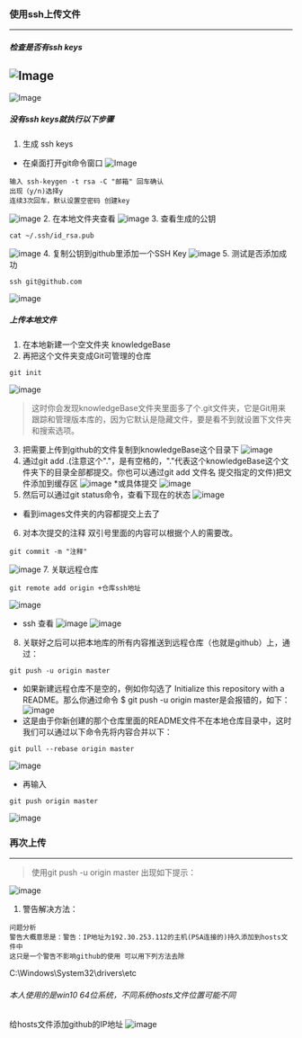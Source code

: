 ### 使用ssh上传文件
---
##### 检查是否有ssh keys
![Image](https://raw.githubusercontent.com/luzeping966/knowledgeBase/master/images/ssh1.png)
---
![Image](https://raw.githubusercontent.com/luzeping966/knowledgeBase/master/images/ssh3.png)
##### 没有ssh keys就执行以下步骤
1. 生成 ssh keys
* 在桌面打开git命令窗口
![Image](https://raw.githubusercontent.com/luzeping966/knowledgeBase/master/images/ssh4.png)
```
输入 ssh-keygen -t rsa -C "邮箱" 回车确认
出现（y/n)选择y
连续3次回车，默认设置空密码 创建key
```
![image](https://raw.githubusercontent.com/luzeping966/knowledgeBase/master/images/ssh6.png)
2. 在本地文件夹查看 
![image](https://raw.githubusercontent.com/luzeping966/knowledgeBase/master/images/ssh5.png)
3. 查看生成的公钥
```
cat ~/.ssh/id_rsa.pub
```
![image](https://raw.githubusercontent.com/luzeping966/knowledgeBase/master/images/ssh7.png)
4. 复制公钥到github里添加一个SSH Key
![image](https://raw.githubusercontent.com/luzeping966/knowledgeBase/master/images/ssh8.png)
5. 测试是否添加成功
```
ssh git@github.com
```
![image](https://raw.githubusercontent.com/luzeping966/knowledgeBase/master/images/ssh9.png)
##### 上传本地文件
1. 在本地新建一个空文件夹 knowledgeBase
2. 再把这个文件夹变成Git可管理的仓库
```
git init
```
![image](https://raw.githubusercontent.com/luzeping966/knowledgeBase/master/images/ssh10.png)
> 这时你会发现knowledgeBase文件夹里面多了个.git文件夹，它是Git用来跟踪和管理版本库的，因为它默认是隐藏文件，要是看不到就设置下文件夹和搜索选项。
3. 把需要上传到github的文件复制到knowledgeBase这个目录下
![image](https://raw.githubusercontent.com/luzeping966/knowledgeBase/master/images/ssh11.png)
4. 通过git add .(注意这个"."，是有空格的，"."代表这个knowledgeBase这个文件夹下的目录全部都提交。你也可以通过git add 文件名 提交指定的文件)把文件添加到缓存区
![image](https://raw.githubusercontent.com/luzeping966/knowledgeBase/master/images/ssh12.png)
*或具体提交
![image](https://raw.githubusercontent.com/luzeping966/knowledgeBase/master/images/ssh13.png)
5. 然后可以通过git status命令，查看下现在的状态
![image](https://raw.githubusercontent.com/luzeping966/knowledgeBase/master/images/ssh14.png)
* 看到images文件夹的内容都提交上去了
6. 对本次提交的注释 双引号里面的内容可以根据个人的需要改。
```
git commit -m "注释"
```
![image](https://raw.githubusercontent.com/luzeping966/knowledgeBase/master/images/ssh15.png)
7. 关联远程仓库
```
git remote add origin +仓库ssh地址
```
![image](https://raw.githubusercontent.com/luzeping966/knowledgeBase/master/images/ssh16.png)
* ssh 查看
![image](https://raw.githubusercontent.com/luzeping966/knowledgeBase/master/images/ssh17.png)
![image](https://raw.githubusercontent.com/luzeping966/knowledgeBase/master/images/ssh18.png)
8. 关联好之后可以把本地库的所有内容推送到远程仓库（也就是github）上，通过：
```
git push -u origin master
```
* 如果新建远程仓库不是空的，例如你勾选了 Initialize this repository with a README。那么你通过命令 $ git push -u origin master是会报错的，如下：
![image](https://raw.githubusercontent.com/luzeping966/knowledgeBase/master/images/ssh19.png)
* 这是由于你新创建的那个仓库里面的README文件不在本地仓库目录中，这时我们可以通过以下命令先将内容合并以下：
```
git pull --rebase origin master
```
![image](https://raw.githubusercontent.com/luzeping966/knowledgeBase/master/images/ssh20.png)
* 再输入
```
git push origin master
```
![image](https://raw.githubusercontent.com/luzeping966/knowledgeBase/master/images/ssh21.png)
### 再次上传
---
> 使用git push -u origin master 出现如下提示：

![image](https://raw.githubusercontent.com/luzeping966/knowledgeBase/master/images/ssh22.png)
1. 警告解决方法：
```
问题分析
警告大概意思是：警告：IP地址为192.30.253.112的主机(PSA连接的)持久添加到hosts文件中
这只是一个警告不影响github的使用 可以用下列方法去除
```
C:\Windows\System32\drivers\etc
###### 本人使用的是win10 64位系统，不同系统hosts文件位置可能不同
给hosts文件添加github的IP地址
![image](https://raw.githubusercontent.com/luzeping966/knowledgeBase/master/images/ssh23.png)